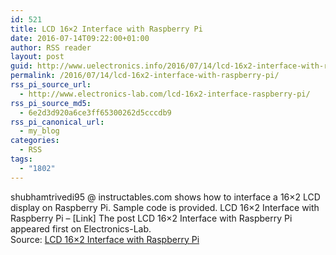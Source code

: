 ```yaml
---
id: 521
title: LCD 16×2 Interface with Raspberry Pi
date: 2016-07-14T09:22:00+01:00
author: RSS reader
layout: post
guid: http://www.uelectronics.info/2016/07/14/lcd-16x2-interface-with-raspberry-pi/
permalink: /2016/07/14/lcd-16x2-interface-with-raspberry-pi/
rss_pi_source_url:
  - http://www.electronics-lab.com/lcd-16x2-interface-raspberry-pi/
rss_pi_source_md5:
  - 6e2d3d920a6ce3ff65300262d5cccdb9
rss_pi_canonical_url:
  - my_blog
categories:
  - RSS
tags:
  - "1802"
---
```

shubhamtrivedi95 @ instructables.com shows how to interface a 16×2 LCD display on Raspberry Pi. Sample code is provided. LCD 16×2 Interface with Raspberry Pi – [Link] The post LCD 16×2 Interface with Raspberry Pi appeared first on Electronics-Lab.&#013;  
Source: <a href="http://www.electronics-lab.com/lcd-16x2-interface-raspberry-pi/" target="_blank">LCD 16×2 Interface with Raspberry Pi</a>